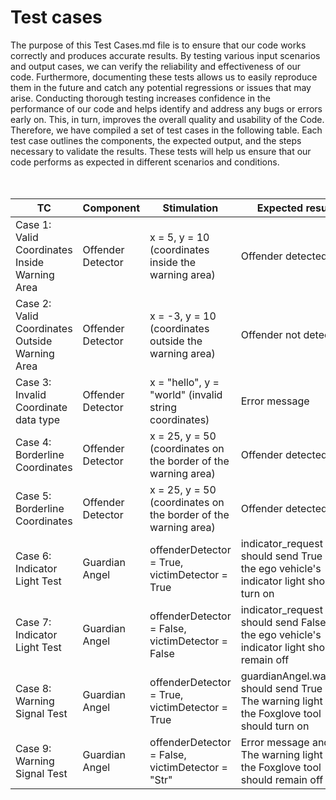 # Test cases

The purpose of this Test Cases.md file is to ensure that our code works correctly and produces accurate results. By testing various input scenarios and output cases,
we can verify the reliability and effectiveness of our code. Furthermore, documenting these tests allows us to easily reproduce them in the future and catch any potential regressions or issues that may arise. 
Conducting thorough testing increases confidence in the performance of our code and helps identify and address any bugs or errors early on. This, in turn, improves the overall quality and usability of the Code.
Therefore, we have compiled a set of test cases in the following table. Each test case outlines the components, the expected output, and the steps necessary to validate the results. These tests will help us ensure that our code performs as expected in different scenarios and conditions.
<br><br><br>


| TC  | Component | Stimulation   | Expected result  |
|----------------|-------------------|----------------------------------------------------------------|----------------------------|
| Case 1: Valid Coordinates Inside Warning Area  | Offender Detector | x = 5, y = 10 (coordinates inside the warning area)            | Offender detected|
| Case 2: Valid Coordinates Outside Warning Area | Offender Detector | x = -3, y = 10 (coordinates outside the warning area)          | Offender not detected|
| Case 3: Invalid Coordinate data type           | Offender Detector | x = "hello", y = "world" (invalid string coordinates)          | Error message |
| Case 4: Borderline Coordinates                 | Offender Detector | x = 25, y = 50 (coordinates on the border of the warning area) | Offender detected|
| Case 5: Borderline Coordinates                 | Offender Detector | x = 25, y = 50 (coordinates on the border of the warning area) | Offender detected|
| Case 6: Indicator Light Test | Guardian Angel |offenderDetector = True, victimDetector  = True |indicator_request should send True and the ego vehicle's indicator light should turn on|
| Case 7: Indicator Light Test | Guardian Angel |offenderDetector = False, victimDetector = False |indicator_request should send False and the ego vehicle's indicator light should remain off|
| Case 8: Warning Signal Test | Guardian Angel |offenderDetector = True, victimDetector = True |guardianAngel.warning should send True and The warning light on the Foxglove tool should turn on|
| Case 9: Warning Signal Test | Guardian Angel |offenderDetector = False, victimDetector = "Str" |Error message and The warning light on the Foxglove tool should remain off|
